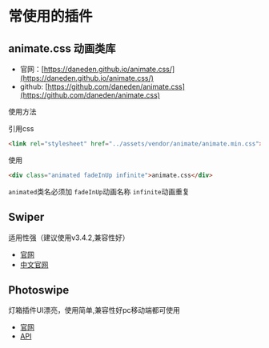 # 常使用的插件

## animate.css 动画类库

+ 官网：[https://daneden.github.io/animate.css/](https://daneden.github.io/animate.css/)
+ github: [https://github.com/daneden/animate.css](https://github.com/daneden/animate.css)

使用方法

引用css

```html
<link rel="stylesheet" href="../assets/vendor/animate/animate.min.css">
```

使用

```html
<div class="animated fadeInUp infinite">animate.css</div>
```

`animated`类名必须加
`fadeInUp`动画名称
`infinite`动画重复

## Swiper

适用性强（建议使用v3.4.2,兼容性好）

+ [官网](http://idangero.us/swiper/)
+ [中文官网](http://www.swiper.com.cn/)

## Photoswipe

灯箱插件UI漂亮，使用简单,兼容性好pc移动端都可使用

+ [官网](http://photoswipe.com/) 
+ [API](http://photoswipe.com/documentation/getting-started.html) 
